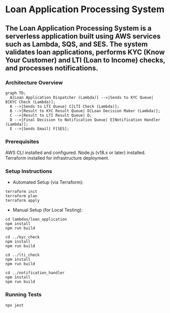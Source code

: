 # Loan Application Processing System

## The Loan Application Processing System is a serverless application built using AWS services such as Lambda, SQS, and SES. The system validates loan applications, performs KYC (Know Your Customer) and LTI (Loan to Income) checks, and processes notifications.

### Architecture Overview

```mermaid
graph TD;
  A[Loan Application Dispatcher (Lambda)] -->|Sends to KYC Queue| B[KYC Check (Lambda)];
  A -->|Sends to LTI Queue| C[LTI Check (Lambda)];
  B -->|Result to KYC Result Queue| D[Loan Decision Maker (Lambda)];
  C -->|Result to LTI Result Queue| D;
  D -->|Final Decision to Notification Queue| E[Notification Handler (Lambda)];
  E -->|Sends Email| F[SES];
```

### Prerequisites
AWS CLI installed and configured.
Node.js (v18.x or later) installed.
Terraform installed for infrastructure deployment.

### Setup Instructions
- Automated Setup (via Terraform):
```
terraform init
terraform plan
terraform apply
```
- Manual Setup (for Local Testing):

```
cd lambdas/loan_application
npm install
npm run build

cd ../kyc_check
npm install
npm run build

cd ../lti_check
npm install
npm run build

cd ../notification_handler
npm install
npm run build
```

### Running Tests
```
npx jest
```